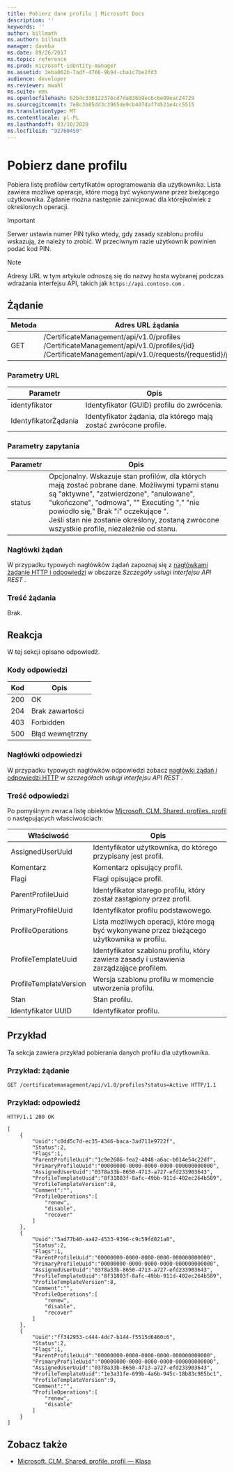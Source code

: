 ```yaml
---
title: Pobierz dane profilu | Microsoft Docs
description: ''
keywords: ''
author: billmath
ms.author: billmath
manager: daveba
ms.date: 09/26/2017
ms.topic: reference
ms.prod: microsoft-identity-manager
ms.assetid: 3eba062b-7adf-4766-9b94-cba1c7be2fd3
audience: developer
ms.reviewer: mwahl
ms.suite: ems
ms.openlocfilehash: 62b4c336122376cd7da836b9ec6c6e09eac24729
ms.sourcegitcommit: 7e8c3b85dd3c3965de9cb407daf74521e4cc5515
ms.translationtype: MT
ms.contentlocale: pl-PL
ms.lasthandoff: 03/10/2020
ms.locfileid: "92760450"
---
```

# <a name="get-profile-data"></a>Pobierz dane profilu
Pobiera listę profilów certyfikatów oprogramowania dla użytkownika. Lista zawiera możliwe operacje, które mogą być wykonywane przez bieżącego użytkownika. Żądanie można następnie zainicjować dla którejkolwiek z określonych operacji.

>[!IMPORTANT]
>Serwer ustawia numer PIN tylko wtedy, gdy zasady szablonu profilu wskazują, że należy to zrobić. W przeciwnym razie użytkownik powinien podać kod PIN.

>[!NOTE]
>Adresy URL w tym artykule odnoszą się do nazwy hosta wybranej podczas wdrażania interfejsu API, takich jak `https://api.contoso.com` .

## <a name="request"></a>Żądanie

Metoda  |Adres URL żądania  
---------|---------
GET     |/CertificateManagement/api/v1.0/profiles<br/>/CertificateManagement/api/v1.0/profiles/{id} <br/>/CertificateManagement/api/v1.0/requests/{requestid}/profiles

### <a name="url-parameters"></a>Parametry URL

Parametr | Opis
---------|------------
identyfikator | Identyfikator (GUID) profilu do zwrócenia.
IdentyfikatorŻądania | Identyfikator żądania, dla którego mają zostać zwrócone profile.

### <a name="query-parameters"></a>Parametry zapytania

Parametr | Opis
---------|------------
status | Opcjonalny. Wskazuje stan profilów, dla których mają zostać pobrane dane. Możliwymi typami stanu są "aktywne", "zatwierdzone", "anulowane", "ukończone", "odmowa", "" Executing "," "nie powiodło się," Brak "i" oczekujące ". <br/>Jeśli stan nie zostanie określony, zostaną zwrócone wszystkie profile, niezależnie od stanu.

### <a name="request-headers"></a>Nagłówki żądań
W przypadku typowych nagłówków żądań zapoznaj się z [nagłówkami żądanie HTTP i odpowiedzi](certificate-management-rest-api-service-details.md#http-request-and-response-headers) w obszarze *Szczegóły usługi interfejsu API REST* .

### <a name="request-body"></a>Treść żądania
Brak.

## <a name="response"></a>Reakcja
W tej sekcji opisano odpowiedź.

### <a name="response-codes"></a>Kody odpowiedzi

Kod  |Opis  
---------|---------
200 | OK
204 | Brak zawartości
403 | Forbidden
500 | Błąd wewnętrzny

### <a name="response-headers"></a>Nagłówki odpowiedzi
W przypadku typowych nagłówków odpowiedzi zobacz [nagłówki żądań i odpowiedzi HTTP](certificate-management-rest-api-service-details.md#http-request-and-response-headers) w *szczegółach usługi interfejsu API REST* .

### <a name="response-body"></a>Treść odpowiedzi
Po pomyślnym zwraca listę obiektów [Microsoft. CLM. Shared. profiles. profil](https://msdn.microsoft.com/library/microsoft.clm.shared.profiles.profile.aspx) o następujących właściwościach:

Właściwość | Opis
---------|------------
AssignedUserUuid | Identyfikator użytkownika, do którego przypisany jest profil.
Komentarz | Komentarz opisujący profil.
Flagi | Flagi opisujące profil.
ParentProfileUuid | Identyfikator starego profilu, który został zastąpiony przez profil.
PrimaryProfileUuid | Identyfikator profilu podstawowego.
ProfileOperations | Lista możliwych operacji, które mogą być wykonywane przez bieżącego użytkownika w profilu.
ProfileTemplateUuid | Identyfikator szablonu profilu, który zawiera zasady i ustawienia zarządzające profilem.
ProfileTemplateVersion | Wersja szablonu profilu w momencie utworzenia profilu.
Stan | Stan profilu.
Identyfikator UUID | Identyfikator profilu.


## <a name="example"></a>Przykład
Ta sekcja zawiera przykład pobierania danych profilu dla użytkownika.

### <a name="example-request"></a>Przykład: żądanie

```
GET /certificatemanagement/api/v1.0/profiles?status=Active HTTP/1.1
```

### <a name="example-response"></a>Przykład: odpowiedź

```
HTTP/1.1 200 OK

[
    {
        "Uuid":"c0dd5c7d-ec35-4346-baca-3ad711e9722f",
        "Status":2,
        "Flags":1,
        "ParentProfileUuid":"1c9e2606-fea2-4048-a6ac-b014e54c22df",
        "PrimaryProfileUuid":"00000000-0000-0000-0000-000000000000",
        "AssignedUserUuid":"0378a33b-8650-4713-a727-efd233903643",
        "ProfileTemplateUuid":"8f31803f-8afc-49bb-911d-402ec264b589",
        "ProfileTemplateVersion":8,
        "Comment":"",
        "ProfileOperations":[
            "renew",
            "disable",
            "recover"
        ]
    },
    {
        "Uuid":"5ad77b40-aa42-4533-9396-c9c59fd021a8",
        "Status":2,
        "Flags":1,
        "ParentProfileUuid":"00000000-0000-0000-0000-000000000000",
        "PrimaryProfileUuid":"00000000-0000-0000-0000-000000000000",
        "AssignedUserUuid":"0378a33b-8650-4713-a727-efd233903643",
        "ProfileTemplateUuid":"8f31803f-8afc-49bb-911d-402ec264b589",
        "ProfileTemplateVersion":8,
        "Comment":"",
        "ProfileOperations":[
            "renew",
            "disable",
            "recover"
        ]
    },
    {
        "Uuid":"ff342953-c444-4dc7-b144-f5515d6460c6",
        "Status":2,
        "Flags":1,
        "ParentProfileUuid":"00000000-0000-0000-0000-000000000000",
        "PrimaryProfileUuid":"00000000-0000-0000-0000-000000000000",
        "AssignedUserUuid":"0378a33b-8650-4713-a727-efd233903643",
        "ProfileTemplateUuid":"1e3a31fe-699b-4a6b-945c-18b83c985bc1",
        "ProfileTemplateVersion":9,
        "Comment":"",
        "ProfileOperations":[
            "renew",
            "disable"
        ]
    }
]
```

## <a name="see-also"></a>Zobacz także

- [Microsoft. CLM. Shared. profile. profil — Klasa](https://msdn.microsoft.com/library/microsoft.clm.shared.profiles.profile.aspx)
